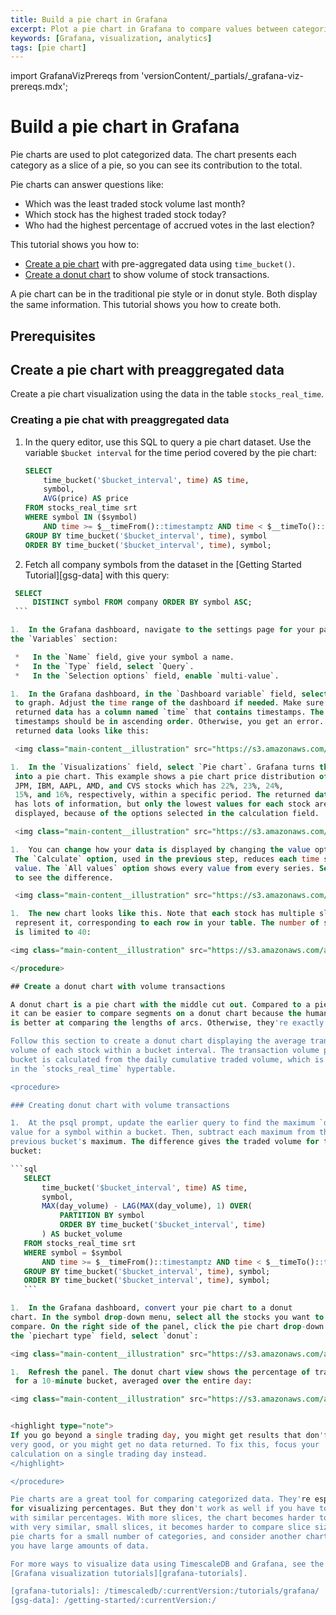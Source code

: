 ```yaml
---
title: Build a pie chart in Grafana
excerpt: Plot a pie chart in Grafana to compare values between categories
keywords: [Grafana, visualization, analytics]
tags: [pie chart]
---
```


import GrafanaVizPrereqs from 'versionContent/_partials/_grafana-viz-prereqs.mdx';

# Build a pie chart in Grafana

Pie charts are used to plot categorized data. The chart presents each
category as a slice of a pie, so you can see its contribution to the total.

Pie charts can answer questions like:

*   Which was the least traded stock volume last month?
*   Which stock has the highest traded stock today?
*   Who had the highest percentage of accrued votes in the last election?

This tutorial shows you how to:

*   [Create a pie chart](#create-a-pie-chart-with-preaggregated-data)
  with pre-aggregated data using `time_bucket()`.
*   [Create a donut chart](#create-a-donut-chart-with-volume-transactions) to show volume of stock transactions.

A pie chart can be in the traditional pie style or in donut style. Both display the
same information. This tutorial shows you how to create both.

## Prerequisites

<GrafanaVizPrereqs />

## Create a pie chart with preaggregated data

Create a pie chart visualization using the data in the table `stocks_real_time`.

<procedure>

### Creating a pie chat with preaggregated data

1.  In the query editor, use this SQL to query a pie chart dataset. Use the
    variable `$bucket interval` for the time period covered by the pie chart:

    ```sql
    SELECT
        time_bucket('$bucket_interval', time) AS time,
        symbol,
        AVG(price) AS price
    FROM stocks_real_time srt
    WHERE symbol IN ($symbol)
        AND time >= $__timeFrom()::timestamptz AND time < $__timeTo()::timestamptz
    GROUP BY time_bucket('$bucket_interval', time), symbol
    ORDER BY time_bucket('$bucket_interval', time), symbol;
    ```

1.  Fetch all company symbols from the dataset in the
   [Getting Started Tutorial][gsg-data] with this query:

   ```sql
    SELECT
        DISTINCT symbol FROM company ORDER BY symbol ASC;
    ```

1.  In the Grafana dashboard, navigate to the settings page for your panel. In
   the `Variables` section:

    *   In the `Name` field, give your symbol a name.
    *   In the `Type` field, select `Query`.
    *   In the `Selection options` field, enable `multi-value`.

1.  In the Grafana dashboard, in the `Dashboard variable` field, select the stocks
    to graph. Adjust the time range of the dashboard if needed. Make sure the
    returned data has a column named `time` that contains timestamps. The
    timestamps should be in ascending order. Otherwise, you get an error. The
    returned data looks like this:

    <img class="main-content__illustration" src="https://s3.amazonaws.com/assets.timescale.com/docs/images/tutorials/visualizations/piechart/tabledata1.png" alt="Screenshot of the table view of valid time-series data for stocks."/>

1.  In the `Visualizations` field, select `Pie chart`. Grafana turns the query
    into a pie chart. This example shows a pie chart price distribution of 
    JPM, IBM, AAPL, AMD, and CVS stocks which has 22%, 23%, 24%, 
    15%, and 16%, respectively, within a specific period. The returned data 
    has lots of information, but only the lowest values for each stock are 
    displayed, because of the options selected in the calculation field.

    <img class="main-content__illustration" src="https://s3.amazonaws.com/assets.timescale.com/docs/images/tutorials/visualizations/piechart/pie+chart.png" alt="Screenshot of the pie chart produced by Grafana. The pie chart represents the price of five different stocks in the past 3 months, and the percentage each makes up of the total sum."/>

1.  You can change how your data is displayed by changing the value options for `Show`.
    The `Calculate` option, used in the previous step, reduces each time series to a single
    value. The `All values` option shows every value from every series. Select `All values`
    to see the difference.

    <img class="main-content__illustration" src="https://s3.amazonaws.com/assets.timescale.com/docs/images/tutorials/visualizations/piechart/datadisplaytype.png" alt="Screenshot of the all values shown in pie chart produced by Grafana. The pie chart represents the price of selected stocks in the past 3 months."/>

1.  The new chart looks like this. Note that each stock has multiple slices to
    represent it, corresponding to each row in your table. The number of slices
    is limited to 40:

   <img class="main-content__illustration" src="https://s3.amazonaws.com/assets.timescale.com/docs/images/tutorials/visualizations/piechart/piechart2.png" alt="Screenshot of the all values shown in pie chart produced by Grafana. The pie chart represents the price of selected stocks in the past 3 months."/>

</procedure>

## Create a donut chart with volume transactions

A donut chart is a pie chart with the middle cut out. Compared to a pie chart,
it can be easier to compare segments on a donut chart because the human eye
is better at comparing the lengths of arcs. Otherwise, they're exactly the same.

Follow this section to create a donut chart displaying the average transaction
volume of each stock within a bucket interval. The transaction volume per
bucket is calculated from the daily cumulative traded volume, which is available
in the `stocks_real_time` hypertable.

<procedure>

### Creating donut chart with volume transactions

1.  At the psql prompt, update the earlier query to find the maximum `day_volume`
   value for a symbol within a bucket. Then, subtract each maximum from the
   previous bucket's maximum. The difference gives the traded volume for that
   bucket:

   ```sql
      SELECT
          time_bucket('$bucket_interval', time) AS time,
          symbol,
          MAX(day_volume) - LAG(MAX(day_volume), 1) OVER(
              PARTITION BY symbol
              ORDER BY time_bucket('$bucket_interval', time)
          ) AS bucket_volume
      FROM stocks_real_time srt
      WHERE symbol = $symbol
          AND time >= $__timeFrom()::timestamptz AND time < $__timeTo()::timestamptz
      GROUP BY time_bucket('$bucket_interval', time), symbol;
      ORDER BY time_bucket('$bucket_interval', time), symbol;
      ```

1.  In the Grafana dashboard, convert your pie chart to a donut
   chart. In the symbol drop-down menu, select all the stocks you want to
   compare. On the right side of the panel, click the pie chart drop-down. In
   the `piechart type` field, select `donut`:

  <img class="main-content__illustration" src="https://s3.amazonaws.com/assets.timescale.com/docs/images/tutorials/visualizations/piechart/piecharttype.png" alt="Screenshot of Grafana dashboard, showing pie chart."/>

1.  Refresh the panel. The donut chart view shows the percentage of trading volume 
    for a 10-minute bucket, averaged over the entire day:

   <img class="main-content__illustration" src="https://s3.amazonaws.com/assets.timescale.com/docs/images/tutorials/visualizations/piechart/donutchart.png" alt="Screenshot of Grafana dashboard, showing a donut chart."/>


<highlight type="note">
If you go beyond a single trading day, you might get results that don't look
very good, or you might get no data returned. To fix this, focus your
calculation on a single trading day instead.
</highlight>

</procedure>

Pie charts are a great tool for comparing categorized data. They're especially good
for visualizing percentages. But they don't work as well if you have too many categories
with similar percentages. With more slices, the chart becomes harder to analyze, and
with very similar, small slices, it becomes harder to compare slice sizes. Use
pie charts for a small number of categories, and consider another chart type when
you have large amounts of data.

For more ways to visualize data using TimescaleDB and Grafana, see the other
[Grafana visualization tutorials][grafana-tutorials].

[grafana-tutorials]: /timescaledb/:currentVersion:/tutorials/grafana/
[gsg-data]: /getting-started/:currentVersion:/
